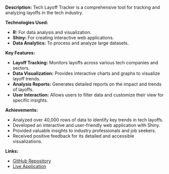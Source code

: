 **Description:**
Tech Layoff Tracker is a comprehensive tool for tracking and analyzing layoffs in the tech industry.

**Technologies Used:**
- **R:** For data analysis and visualization.
- **Shiny:** For creating interactive web applications.
- **Data Analytics:** To process and analyze large datasets.

**Key Features:**
- **Layoff Tracking:** Monitors layoffs across various tech companies and sectors.
- **Data Visualization:** Provides interactive charts and graphs to visualize layoff trends.
- **Analysis Reports:** Generates detailed reports on the impact and trends of layoffs.
- **User Interaction:** Allows users to filter data and customize their view for specific insights.

**Achievements:**
- Analyzed over 40,000 rows of data to identify key trends in tech layoffs.
- Developed an interactive and user-friendly web application with Shiny.
- Provided valuable insights to industry professionals and job seekers.
- Received positive feedback for its detailed and accessible visualizations.

**Links:**
- [GitHub Repository](https://github.com/adityakh/TechLayoffTracker)
- [Live Application](#)
